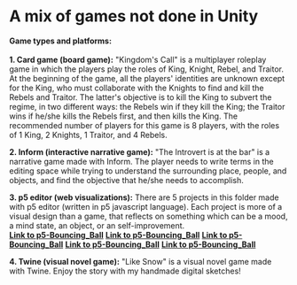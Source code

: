 # A mix of games not done in Unity
**Game types and platforms:** <br>
<br>
**1. Card game (board game):** "Kingdom's Call" is a multiplayer roleplay game in which the players play the roles of King, Knight, Rebel, and Traitor. At the beginning of the game, all the players' identities are unknown except for the King, who must collaborate with the Knights to find and kill the Rebels and Traitor. The latter's objective is to kill the King to subvert the regime, in two different ways: the Rebels win if they kill the King; the Traitor wins if he/she kills the Rebels first, and then kills the King. The recommended number of players for this game is 8 players, with the roles of 1 King, 2 Knights, 1 Traitor, and 4 Rebels. <br>

**2. Inform (interactive narrative game):** "The Introvert is at the bar" is a narrative game made with Inform. The player needs to write terms in the editing space while trying to understand the surrounding place, people, and objects, and find the objective that he/she needs to accomplish. <br>


**3. p5 editor (web visualizations):** There are 5 projects in this folder made with p5 editor (written in p5 javascript language). Each project is more of a visual design than a game, that reflects on something which can be a mood, a mind state, an object, or an self-improvement.  <br>
[**Link to p5-Bouncing_Ball**](https://rawcdn.githack.com/Zhang-Ale/Games-Mix-NonUnityGames/9ad96cf29bd1c9ebc7193cc848e1330f9c0dacf1/p5_game/p5-Ball_Bouncing/index.html )
[**Link to p5-Bouncing_Ball**](https://rawcdn.githack.com/Zhang-Ale/Games-Mix-NonUnityGames/9ad96cf29bd1c9ebc7193cc848e1330f9c0dacf1/p5_game/p5-Ball_Bouncing/index.html )
[**Link to p5-Bouncing_Ball**](https://rawcdn.githack.com/Zhang-Ale/Games-Mix-NonUnityGames/9ad96cf29bd1c9ebc7193cc848e1330f9c0dacf1/p5_game/p5-Ball_Bouncing/index.html )
[**Link to p5-Bouncing_Ball**](https://rawcdn.githack.com/Zhang-Ale/Games-Mix-NonUnityGames/9ad96cf29bd1c9ebc7193cc848e1330f9c0dacf1/p5_game/p5-Ball_Bouncing/index.html )
[**Link to p5-Bouncing_Ball**](https://rawcdn.githack.com/Zhang-Ale/Games-Mix-NonUnityGames/9ad96cf29bd1c9ebc7193cc848e1330f9c0dacf1/p5_game/p5-Ball_Bouncing/index.html )
<br>

**4. Twine (visual novel game):** "Like Snow" is a visual novel game made with Twine. Enjoy the story with my handmade digital sketches! <br><br>
